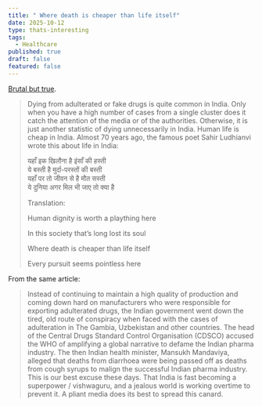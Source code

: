 ```yaml
---
title: " Where death is cheaper than life itself"
date: 2025-10-12
type: thats-interesting
tags:
  - Healthcare
published: true
draft: false
featured: false
---
```

[Brutal but true](https://publicpolicy.substack.com/p/320-pulling-a-fast-one?utm_source=share&utm_medium=android&r=1eft5&triedRedirect=true).

> Dying from adulterated or fake drugs is quite common in India. Only when you have a high number of cases from a single cluster does it catch the attention of the media or of the authorities. Otherwise, it is just another statistic of dying unnecessarily in India. Human life is cheap in India. Almost 70 years ago, the famous poet Sahir Ludhianvi wrote this about life in India:
> 
> यहाँ इक खिलौना है इंसाँ की हस्ती  
> ये बस्ती है मुर्दा-परस्तों की बस्ती  
> यहाँ पर तो जीवन से है मौत सस्ती  
> ये दुनिया अगर मिल भी जाए तो क्या है
> 
> Translation:
> 
> Human dignity is worth a plaything here
> 
> In this society that’s long lost its soul
> 
> Where death is cheaper than life itself
> 
> Every pursuit seems pointless here

From the same article:

> Instead of continuing to maintain a high quality of production and coming down hard on manufacturers who were responsible for exporting adulterated drugs, the Indian government went down the tired, old route of conspiracy when faced with the cases of adulteration in The Gambia, Uzbekistan and other countries. The head of the Central Drugs Standard Control Organisation (CDSCO) accused the WHO of amplifying a global narrative to defame the Indian pharma industry. The then Indian health minister, Mansukh Mandaviya, alleged that deaths from diarrhoea were being passed off as deaths from cough syrups to malign the successful Indian pharma industry. This is our best excuse these days. That India is fast becoming a superpower / vishwaguru, and a jealous world is working overtime to prevent it. A pliant media does its best to spread this canard.